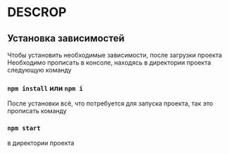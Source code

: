 # DESCROP

## Установка зависимостей

Чтобы установить необходимые зависимости, после загрузки проекта
Необходимо прописать в консоле, находясь в директории проекта
следующую команду

### `npm install` или `npm i`

После установки всё, что потребуется для запуска проекта, так это 
прописать команду

### `npm start`

в директории проекта
